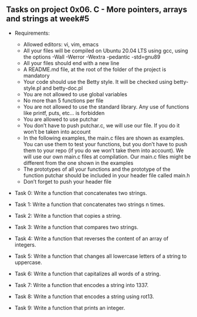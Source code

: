 ## Tasks on project 0x06. C - More pointers, arrays and strings at week#5
 - Requirements:
	- Allowed editors: vi, vim, emacs
	- All your files will be compiled on Ubuntu 20.04 LTS using gcc, using the options -Wall -Werror -Wextra -pedantic -std=gnu89
	- All your files should end with a new line
	- A README.md file, at the root of the folder of the project is mandatory
	- Your code should use the Betty style. It will be checked using betty-style.pl and betty-doc.pl
	- You are not allowed to use global variables
	- No more than 5 functions per file
	- You are not allowed to use the standard library. Any use of functions like printf, puts, etc… is forbidden
	- You are allowed to use putchar
	- You don’t have to push putchar.c, we will use our file. If you do it won’t be taken into account
	- In the following examples, the main.c files are shown as examples. You can use them to test your functions, but you don’t have to push them to your repo (if you do we won’t take them into account). We will use our own main.c files at compilation. Our main.c files might be different from the one shown in the examples
	- The prototypes of all your functions and the prototype of the function putchar should be included in your header file called main.h
	- Don’t forget to push your header file

 - Task 0: Write a function that concatenates two strings.
 - Task 1: Write a function that concatenates two strings n times.
 - Task 2: Write a function that copies a string.
 - Task 3: Write a function that compares two strings.
 - Task 4: Write a function that reverses the content of an array of integers.
 - Task 5: Write a function that changes all lowercase letters of a string to uppercase.
 - Task 6: Write a function that capitalizes all words of a string.
 - Task 7: Write a function that encodes a string into 1337.
 - Task 8: Write a function that encodes a string using rot13.
 - Task 9: Write a function that prints an integer.
